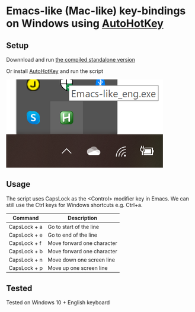 # Emacs-like (Mac-like) key-bindings on Windows using [AutoHotKey](https://www.autohotkey.com/)

## Setup 

Downnload and run [the compiled standalone version](https://github.com/usuyama/emacs-key-binding-windows/releases/tag/v0.1)

Or install [AutoHotKey](https://www.autohotkey.com/) and run the script

![AutoHotKey in the system tray](ahk_tray.png)

## Usage

The script uses CapsLock as the \<Control> modifier key in Emacs. We can still use the Ctrl keys for Windows shortcuts e.g. Ctrl+a.

|Command | Description|
|---|---|
| CapsLock + a  | Go to start of the line |
| CapsLock + e  | Go to end of the line |
| CapsLock + f  | Move forward one character  |
| CapsLock + b  | Move forward one character  |
| CapsLock + n  | Move down one screen line  |
| CapsLock + p  | Move up one screen line  |

## Tested
Tested on Windows 10 + English keyboard
